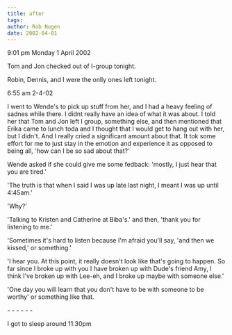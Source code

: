 ```yaml
---
title: after
tags: 
author: Rob Nugen
date: 2002-04-01
---
```


<p class=date>9:01 pm Monday 1 April 2002</p>

<p>Tom and Jon checked out of I-group tonight.</p>

<p>Robin, Dennis, and I were the onlly ones left tonight.</p>

<p class=date>6:55 am 2-4-02</p>

<p>I went to Wende's to pick up stuff from her, and I had a heavy feeling of
sadnes while there.  I didnt really have an idea of what it was about.  I
told her that Tom and Jon left I group, something else, and then mentioned
that Erika came to lunch toda and I thought that I would get to hang out
with her, but I didn't.  And I really cried a significant amount about that.
It tok some effort for me to just stay in the emotion and experience it as
opposed to being all, 'how can I be so sad about that?'</p>

<p>Wende asked if she could give me some fedback: 'mostly, I just hear that
you are tired.'</p>

<p>'The truth is that when I said I was up late last night, I meant I was up
until 4:45am.'</p>

<p>'Why?'</p>

<p>'Talking to Kristen and Catherine at Biba's.'    and then, 'thank you for
listening to me.'</p>

<p>'Sometimes it's hard to listen because I'm afraid you'll say, 'and then
we kissed,' or something.'</p>

<p>'I hear you.  At this point, it really doesn't look like that's going to
happen.   So far since I broke up with you I have broken up with Dude's
friend Amy, I think I've broken up with Lee-eh, and I broke up maybe with
someone else.'</p>

<p>'One day you will learn that you don't have to be with someone to be
worthy'  or something like that.</p>

<p>- - - - - -</p>

<p>I got to sleep around 11:30pm</p>



